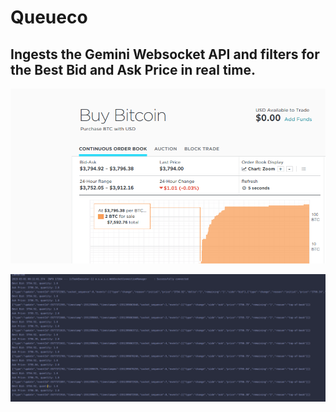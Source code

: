 # Queueco

## Ingests the Gemini Websocket API and filters for the Best Bid and Ask Price in real time.

![Alt text](geminiWebsiteOutput.png)

![Alt text](terminalOutput.png)
